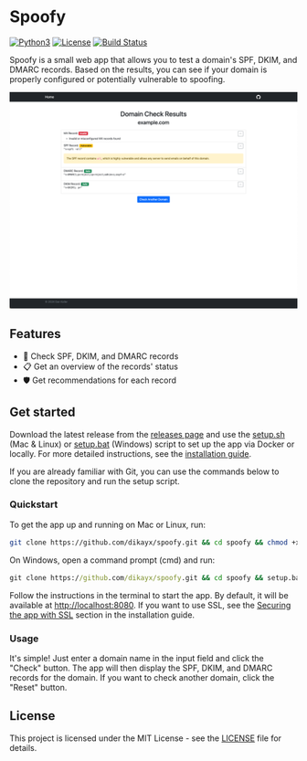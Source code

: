 # Spoofy

[![Python3](https://img.shields.io/badge/Python-3.10-blue.svg)](https://www.python.org/downloads/release/python-3100/)
[![License](https://img.shields.io/badge/License-MIT-lightgrey.svg)](LICENSE)
[![Build Status](https://github.com/dikayx/spoofy/actions/workflows/python-app.yml/badge.svg)](https://github.com/dikayx/spoofy/actions/workflows/python-app.yml)

Spoofy is a small web app that allows you to test a domain's SPF, DKIM, and DMARC records. Based on the results, you can see if your domain is properly configured or potentially vulnerable to spoofing.

![Screenshot of the app](assets/screenshot.png)

## Features

-   📧 Check SPF, DKIM, and DMARC records
-   📋 Get an overview of the records' status
-   🛡️ Get recommendations for each record

## Get started

Download the latest release from the [releases page](https://github.com/dikayx/spoofy/releases) and use the [setup.sh](setup.sh) (Mac & Linux) or [setup.bat](setup.bat) (Windows) script to set up the app via Docker or locally. For more detailed instructions, see the [installation guide](docs/INSTALLATION.md).

If you are already familiar with Git, you can use the commands below to clone the repository and run the setup script.

### Quickstart

To get the app up and running on Mac or Linux, run:

```bash
git clone https://github.com/dikayx/spoofy.git && cd spoofy && chmod +x setup.sh && ./setup.sh
```

On Windows, open a command prompt (cmd) and run:

```cmd
git clone https://github.com/dikayx/spoofy.git && cd spoofy && setup.bat
```

Follow the instructions in the terminal to start the app. By default, it will be available at [http://localhost:8080](http://localhost:8080). If you want to use SSL, see the [Securing the app with SSL](docs/INSTALLATION.md#securing-the-app-with-ssl) section in the installation guide.

### Usage

It's simple! Just enter a domain name in the input field and click the "Check" button. The app will then display the SPF, DKIM, and DMARC records for the domain. If you want to check another domain, click the "Reset" button.

## License

This project is licensed under the MIT License - see the [LICENSE](LICENSE) file for details.
